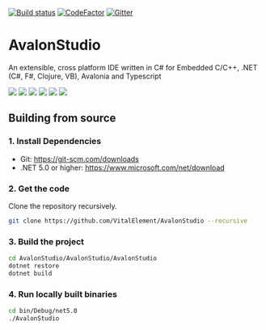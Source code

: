 [![Build status](https://dev.azure.com/wieslawsoltes/GitHub/_apis/build/status/Sources/Dock)](https://dev.azure.com/vitalelement/AvalonStudio/GitHub/_build/latest?definitionId=1)
[![CodeFactor](https://www.codefactor.io/repository/github/vitalelement/avalonstudio/badge)](https://www.codefactor.io/repository/github/vitalelement/avalonstudio)
[![Gitter](https://badges.gitter.im/VitalElement/AvalonStudio.svg)](https://gitter.im/VitalElement/AvalonStudio?utm_source=badge&utm_medium=badge&utm_campaign=pr-badge)

# AvalonStudio

An extensible, cross platform IDE written in C# for Embedded C/C++, .NET (C#, F#, Clojure, VB), Avalonia and Typescript

<img src="https://files.gitter.im/VitalElement/AvalonStudio/3eEt/image.png" />
<img src="https://files.gitter.im/VitalElement/AvalonStudio/3yMR/image.png" />
<img src="https://files.gitter.im/VitalElement/AvalonStudio/gEyI/Screenshot-from-2017-10-09-15-43-14.png" />
<img src="https://files.gitter.im/VitalElement/AvalonStudio/gpYQ/Screenshot-from-2017-10-09-15-51-18.png" />
<img src="https://files.gitter.im/VitalElement/AvalonStudio/LUgi/image.png" />
<img src="https://files.gitter.im/VitalElement/AvalonStudio/r3QX/image.png" />

## Building from source

### 1. Install Dependencies

- Git: https://git-scm.com/downloads
- .NET 5.0 or higher: https://www.microsoft.com/net/download

### 2. Get the code

Clone the repository recursively.

```sh
git clone https://github.com/VitalElement/AvalonStudio --recursive
```

### 3. Build the project

```sh
cd AvalonStudio/AvalonStudio/AvalonStudio
dotnet restore
dotnet build
```

### 4. Run locally built binaries

```sh
cd bin/Debug/net5.0
./AvalonStudio
```
